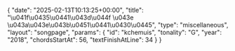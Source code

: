 {
    "date": "2025-02-13T10:13:25+00:00",
    "title": "\u041f\u0435\u0441\u043d\u044f \u043e \u043a\u043e\u043b\u0451\u0441\u0430\u0445",
    "type": "miscellaneous",
    "layout": "songpage",
    "params": {
        "id": "kchemuis",
        "tonality": "G",
        "year": "2018",
        "chordsStartAt": 56,
        "textFinishAtLine": 34
    }
}
